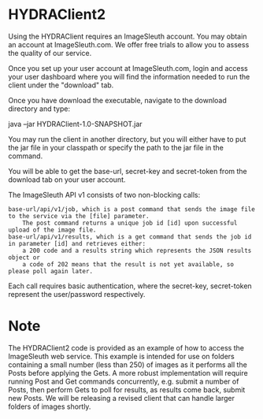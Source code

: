 HYDRAClient2
============

Using the HYDRAClient requires an ImageSleuth account. You may obtain an account at ImageSleuth.com. We offer
free trials to allow you to assess the quality of our service.

Once you set up your user account at ImageSleuth.com, login and access your user dashboard where you will find
the information needed to run the client under the "download" tab.

Once you have download the executable, navigate to the download directory and type:

java –jar  HYDRAClient-1.0-SNAPSHOT.jar <base-url> <secret-key> <secret-token> <image dir>

You may run the client in another directory, but you will either have to put the jar file in your classpath or
specify the path to the jar file in the command.

You will be able to get the base-url, secret-key and secret-token from the download tab on your user account.

The ImageSleuth API v1 consists of two non-blocking calls:

    base-url/api/v1/job, which is a post command that sends the image file to the service via the [file] parameter.
        The post command returns a unique job id [id] upon successful upload of the image file.
    base-url/api/v1/results, which is a get command that sends the job id in parameter [id] and retrieves either:
        a 200 code and a results string which represents the JSON results object or
        a code of 202 means that the result is not yet available, so please poll again later.

Each call requires basic authentication, where the secret-key, secret-token represent the user/password respectively.

Note
====

The HYDRAClient2 code is provided as an example of how to access the ImageSleuth web service.
This example is intended for use on folders containing a small number (less than 250) of images as it performs all the Posts
before applying the Gets. A more robust implementation will require running Post and Get commands concurrently, e.g.
submit a number of Posts, then perform Gets to poll for results, as results come back, submit new Posts. We will be
releasing a revised client that can handle larger folders of images shortly.


